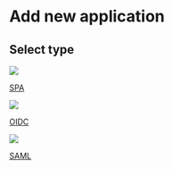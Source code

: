 # Add new application

## Select type

<div class="content"> 
    <!-- begin card -->
    <a class="card" href="{{base_path}}/guides/applications/add/spa">
      <div class="icon">
        <i class="material-icons md-24">
            <img src="{{base_path}}/assets/img/icons/application/spa.png">
        </i>
      </div>
      <div class="card-content" >
         <p class="title">SPA</p>
         <p class="hint"/>
      </div>
    </a>
    <!-- end card -->
    <!-- begin card -->
    <a class="card" href="{{base_path}}/guides/applications/add/oidc">
      <div class="icon">
        <i class="material-icons md-24">
            <img src="{{base_path}}/assets/img/icons/application/web.png">
        </i>
      </div>
      <div class="card-content" >
         <p class="title">OIDC</p>
         <p class="hint"/>
      </div>
    </a>
    <!-- end card -->    
    <!-- begin card -->
    <a class="card" href="{{base_path}}/guides/applications/add/saml">
      <div class="icon">
        <i class="material-icons md-24">
            <img src="{{base_path}}/assets/img/icons/application/web.png">
        </i>
      </div>
      <div class="card-content" >
         <p class="title">SAML</p>
         <p class="hint"/>
      </div>
    </a>
    <!-- end card -->
</div>
